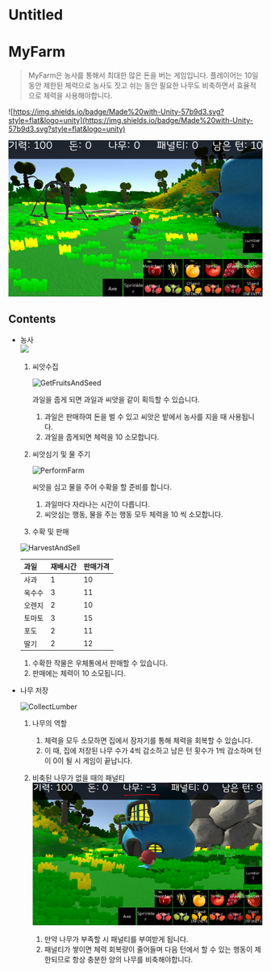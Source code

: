 # Untitled

# MyFarm

> MyFarm은 농사를 통해서 최대한 많은 돈을 버는 게임입니다. 플레이어는 10일 동안 제한된 체력으로 농사도 짓고 쉬는 동안 필요한 나무도 비축하면서 효율적으로 체력을 사용해야합니다.
> 

![https://img.shields.io/badge/Made%20with-Unity-57b9d3.svg?style=flat&logo=unity](https://img.shields.io/badge/Made%20with-Unity-57b9d3.svg?style=flat&logo=unity)

![Title](./Field/Imgs/ExampleImage.PNG)

## Contents

- 농사
<br><img width = '200' src = "[https://user-images.githubusercontent.com/16252688/94056175-e7367f00-fe18-11ea-93e8-f258db562531.PNG](https://user-images.githubusercontent.com/16252688/94056175-e7367f00-fe18-11ea-93e8-f258db562531.PNG)"><br>
    1. 씨앗수집
        
		![GetFruitsAndSeed](./Field/Imgs/GetFruitsAndSeed.gif)
        
         과일을 줍게 되면 과일과 씨앗을 같이 획득할 수 있습니다.
        
        1. 과일은 판매하여 돈을 벌 수 있고 씨앗은 밭에서 농사를 지을 때 사용됩니다.
        2. 과일을 줍게되면 체력을 10 소모합니다.
        
    2. 씨앗심기  및 물 주기
        
        ![PerformFarm](./Field/Imgs/PerformFarm.gif)
        
        씨앗을 심고 물을 주어 수확을 할 준비를 합니다.
        
        1. 과일마다 자라나는 시간이 다릅니다.
        2. 씨앗심는 행동, 물을 주는 행동 모두 체력을 10 씩 소모합니다.
        
    
    1. 수확 및 판매
    
    ![HarvestAndSell](./Field/Imgs/HarvestAndSell.gif)
    
    | 과일 | 재배시간 | 판매가격 |
    | --- | --- | --- |
    | 사과 | 1 | 10 |
    | 옥수수 | 3 | 11 |
    | 오렌지 | 2 | 10 |
    | 토마토 | 3 | 15 |
    | 포도 | 2 | 11 |
    | 딸기 | 2 | 12 |
    1. 수확한 작물은 우체통에서 판매할 수 있습니다.
    2. 판매에는 체력이 10 소모됩니다.
- 나무 저장
    
    ![CollectLumber](./Field/Imgs/CollectLumber.gif)
    
    1. 나무의 역할
        1. 체력을 모두 소모하면 집에서 잠자기를 통해 체력을 회복할 수 있습니다.
        2. 이 때, 집에 저장된 나무 수가 4씩 감소하고 남은 턴 횟수가 1씩 감소하며 턴이 0이 될 시 게임이 끝납니다.
    
    2.  비축된 나무가 없을 때의 패널티
		![lumberPenalty](./Field/Imgs/lumberPenalty.PNG)
		1. 만약 나무가 부족할 시 패널티를 부여받게 됩니다.
		2. 패널티가 쌓이면 체력 회복량이 줄어들며 다음 턴에서 할 수 있는 행동이 제한되므로 항상 충분한 양의 나무를 비축해야합니다.